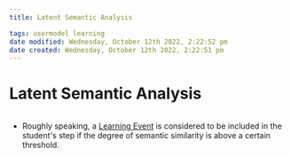 ```yaml
---
title: Latent Semantic Analysis

tags: usermodel learning
date modified: Wednesday, October 12th 2022, 2:22:52 pm
date created: Wednesday, October 12th 2022, 2:22:51 pm
---
```


# Latent Semantic Analysis
```toc
```

- Roughly speaking, a [Learning Event](Learning%20Event.md) is considered to be included in the student's step if the degree of semantic similarity is above a certain threshold.

